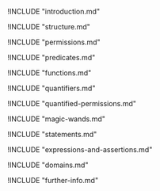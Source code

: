 !INCLUDE "introduction.md"

!INCLUDE "structure.md"

!INCLUDE "permissions.md"

!INCLUDE "predicates.md"

!INCLUDE "functions.md"

!INCLUDE "quantifiers.md"

!INCLUDE "quantified-permissions.md"

!INCLUDE "magic-wands.md"

!INCLUDE "statements.md"

!INCLUDE "expressions-and-assertions.md"

!INCLUDE "domains.md"

<!-- !INCLUDE "termination.md" -->

!INCLUDE "further-info.md"
